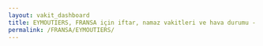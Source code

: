 ```yaml
---
layout: vakit_dashboard
title: EYMOUTIERS, FRANSA için iftar, namaz vakitleri ve hava durumu - ilçe/eyalet seç
permalink: /FRANSA/EYMOUTIERS/
---
```


<script type="text/javascript">
  var GLOBAL_COUNTRY = 'FRANSA';
  var GLOBAL_CITY = 'EYMOUTIERS';
  var GLOBAL_STATE = '';
  var lat = 72;
  var lon = 21;
</script>
